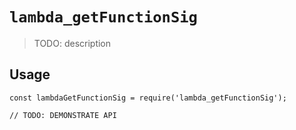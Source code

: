 # `lambda_getFunctionSig`

> TODO: description

## Usage

```
const lambdaGetFunctionSig = require('lambda_getFunctionSig');

// TODO: DEMONSTRATE API
```
